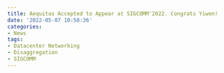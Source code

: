 ```yaml
---
title: Aequitas Accepted to Appear at SIGCOMM'2022. Congrats Yiwen!
date: '2022-05-07 10:50:36'
categories:
- News
tags:
- Datacenter Networking
- Disaggregation
- SIGCOMM
---
```


